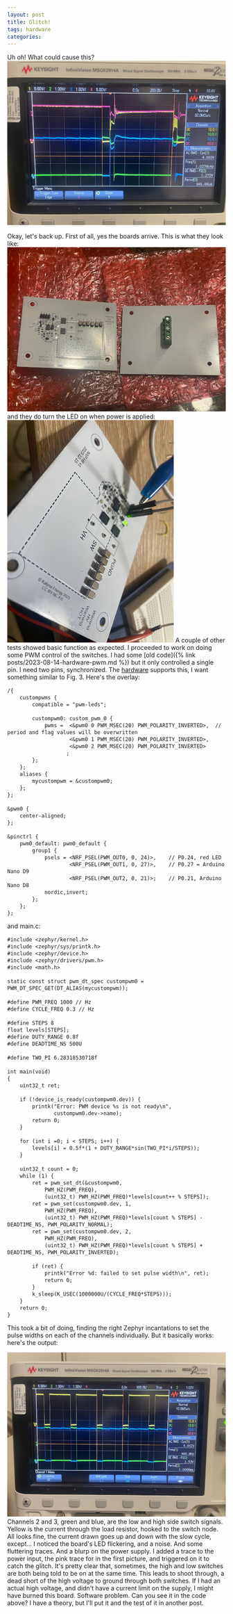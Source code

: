 ```yaml
---
layout: post
title: Glitch!
tags: hardware
categories: 
---
```


Uh oh! What could cause this?
![glitch](/assets/2024-01-30-glitch/glitch.jpg)

<!--more-->

Okay, let's back up. First of all, yes the boards arrive. This is what they look like:
![board](/assets/2024-01-30-glitch/boards.jpg)
and they do turn the LED on when power is applied:
![power is on](/assets/2024-01-30-glitch/poweron.jpg)
A couple of other tests showed basic function as expected. I proceeded to work on doing some PWM control of the switches. I had some [old code]({% link posts/2023-08-14-hardware-pwm.md %}) but it only controlled a single pin. I need two pins, synchronized. The [hardware](https://infocenter.nordicsemi.com/index.jsp?topic=%2Fps_nrf52840%2Fpwm.html&cp=5_0_0_5_16) supports this, I want something similar to Fig. 3. Here's the overlay:

```
/{
    custompwms {
        compatible = "pwm-leds";
    
        custompwm0: custom_pwm_0 {
            pwms =  <&pwm0 0 PWM_MSEC(20) PWM_POLARITY_INVERTED>,  // period and flag values will be overwritten
                    <&pwm0 1 PWM_MSEC(20) PWM_POLARITY_INVERTED>,
                    <&pwm0 2 PWM_MSEC(20) PWM_POLARITY_INVERTED> 
                   ;
        };
    };
    aliases {
        mycustompwm = &custompwm0;
    };
};

&pwm0 {
    center-aligned;
};

&pinctrl {
    pwm0_default: pwm0_default {
		group1 {
			psels = <NRF_PSEL(PWM_OUT0, 0, 24)>,    // P0.24, red LED
				    <NRF_PSEL(PWM_OUT1, 0, 27)>,    // P0.27 = Arduino Nano D9
                    <NRF_PSEL(PWM_OUT2, 0, 21)>;    // P0.21, Arduino Nano D8
			nordic,invert;
		};
	};
};
```

and main.c:

```
#include <zephyr/kernel.h>
#include <zephyr/sys/printk.h>
#include <zephyr/device.h>
#include <zephyr/drivers/pwm.h>
#include <math.h>

static const struct pwm_dt_spec custompwm0 = PWM_DT_SPEC_GET(DT_ALIAS(mycustompwm));

#define PWM_FREQ 1000 // Hz
#define CYCLE_FREQ 0.3 // Hz

#define STEPS 8
float levels[STEPS]; 
#define DUTY_RANGE 0.8f
#define DEADTIME_NS 500U

#define TWO_PI 6.28318530718f

int main(void)
{
	uint32_t ret;

	if (!device_is_ready(custompwm0.dev)) {
		printk("Error: PWM device %s is not ready\n",
		       custompwm0.dev->name);
		return 0;
	}

	for (int i =0; i < STEPS; i++) {
		levels[i] = 0.5f*(1 + DUTY_RANGE*sin(TWO_PI*i/STEPS));
	}

	uint32_t count = 0;
	while (1) {
		ret = pwm_set_dt(&custompwm0, 
			PWM_HZ(PWM_FREQ), 
			(uint32_t) PWM_HZ(PWM_FREQ)*levels[count++ % STEPS]);
		ret = pwm_set(custompwm0.dev, 1,
			PWM_HZ(PWM_FREQ), 
			(uint32_t) PWM_HZ(PWM_FREQ)*levels[count % STEPS] - DEADTIME_NS, PWM_POLARITY_NORMAL);
		ret = pwm_set(custompwm0.dev, 2,
			PWM_HZ(PWM_FREQ), 
			(uint32_t) PWM_HZ(PWM_FREQ)*levels[count % STEPS] + DEADTIME_NS, PWM_POLARITY_INVERTED);

		if (ret) {
			printk("Error %d: failed to set pulse width\n", ret);
			return 0;
		}
		k_sleep(K_USEC(1000000U/(CYCLE_FREQ*STEPS)));
	}
	return 0;
}
```

This took a bit of doing, finding the right Zephyr incantations to set the pulse widths on each of the channels individually. But it basically works: here's the output:

![scope traces](/assets/2024-01-30-glitch/traces.jpg)
Channels 2 and 3, green and blue, are the low and high side switch signals. Yellow is the current through the load resistor, hooked to the switch node. All looks fine, the current drawn goes up and down with the slow cycle, except... I noticed the board's LED flickering, and a noise. And some fluttering traces. And a blurp on the power supply. I added a trace to the power input, the pink trace for in the first picture, and triggered on it to catch the glitch. It's pretty clear that, sometimes, the high and low switches are both being told to be on at the same time. This leads to shoot through, a dead short of the high voltage to ground through both switches. If I had an actual high voltage, and didn't have a current limit on the supply, I might have burned this board. Software problem. Can you see it in the code above? I have a theory, but I'll put it and the test of it in another post.

